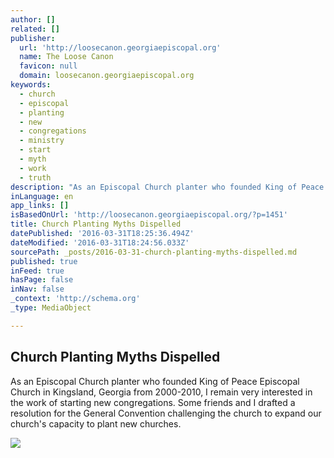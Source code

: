 ```yaml
---
author: []
related: []
publisher:
  url: 'http://loosecanon.georgiaepiscopal.org'
  name: The Loose Canon
  favicon: null
  domain: loosecanon.georgiaepiscopal.org
keywords:
  - church
  - episcopal
  - planting
  - new
  - congregations
  - ministry
  - start
  - myth
  - work
  - truth
description: "As an Episcopal Church planter who founded King of Peace Episcopal Church in Kingsland, Georgia from 2000-2010, I remain very interested in the work of starting new congregations. Some friends and I drafted a resolution for the General Convention challenging the church to expand our church's capacity to plant new churches."
inLanguage: en
app_links: []
isBasedOnUrl: 'http://loosecanon.georgiaepiscopal.org/?p=1451'
title: Church Planting Myths Dispelled
datePublished: '2016-03-31T18:25:36.494Z'
dateModified: '2016-03-31T18:24:56.033Z'
sourcePath: _posts/2016-03-31-church-planting-myths-dispelled.md
published: true
inFeed: true
hasPage: false
inNav: false
_context: 'http://schema.org'
_type: MediaObject

---
```

<article style=""><h1>Church Planting Myths Dispelled</h1><p>As an Episcopal Church planter who founded King of Peace Episcopal Church in Kingsland, Georgia from 2000-2010, I remain very interested in the work of starting new congregations. Some friends and I drafted a resolution for the General Convention challenging the church to expand our church's capacity to plant new churches.</p><img src="https://scontent-mia1-1.xx.fbcdn.net/hphotos-prn2/t31.0-8/1495953_768634786481823_1652912880_o.jpg" /></article>
